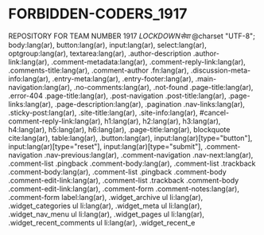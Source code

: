 # FORBIDDEN-CODERS_1917
REPOSITORY FOR TEAM NUMBER 1917 *LOCKDOWNसेवा*
@charset "UTF-8";
body:lang(ar), button:lang(ar),
input:lang(ar),
select:lang(ar),
optgroup:lang(ar),
textarea:lang(ar), .author-description .author-link:lang(ar),
.comment-metadata:lang(ar),
.comment-reply-link:lang(ar),
.comments-title:lang(ar),
.comment-author .fn:lang(ar),
.discussion-meta-info:lang(ar),
.entry-meta:lang(ar),
.entry-footer:lang(ar),
.main-navigation:lang(ar),
.no-comments:lang(ar),
.not-found .page-title:lang(ar),
.error-404 .page-title:lang(ar),
.post-navigation .post-title:lang(ar),
.page-links:lang(ar),
.page-description:lang(ar),
.pagination .nav-links:lang(ar),
.sticky-post:lang(ar),
.site-title:lang(ar),
.site-info:lang(ar),
#cancel-comment-reply-link:lang(ar),
h1:lang(ar),
h2:lang(ar),
h3:lang(ar),
h4:lang(ar),
h5:lang(ar),
h6:lang(ar), .page-title:lang(ar), blockquote cite:lang(ar), table:lang(ar), .button:lang(ar),
input:lang(ar)[type="button"],
input:lang(ar)[type="reset"],
input:lang(ar)[type="submit"], .comment-navigation .nav-previous:lang(ar),
.comment-navigation .nav-next:lang(ar), .comment-list .pingback .comment-body:lang(ar),
.comment-list .trackback .comment-body:lang(ar), .comment-list .pingback .comment-body .comment-edit-link:lang(ar),
.comment-list .trackback .comment-body .comment-edit-link:lang(ar), .comment-form .comment-notes:lang(ar),
.comment-form label:lang(ar), .widget_archive ul li:lang(ar),
.widget_categories ul li:lang(ar),
.widget_meta ul li:lang(ar),
.widget_nav_menu ul li:lang(ar),
.widget_pages ul li:lang(ar),
.widget_recent_comments ul li:lang(ar),
.widget_recent_e

